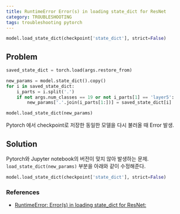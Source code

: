 ```yaml
---
title: RuntimeError Error(s) in loading state_dict for ResNet
category: TROUBLESHOOTING
tags: troubleshooting pytorch
---
```


```py
model.load_state_dict(checkpoint['state_dict'], strict=False)
```

<!--more-->

## Problem

```py
saved_state_dict = torch.load(args.restore_from)

new_params = model.state_dict().copy()
for i in saved_state_dict:
    i_parts = i.split('.')
    if not args.num_classes == 19 or not i_parts[1] == 'layer5':
        new_params['.'.join(i_parts[1:])] = saved_state_dict[i]

model.load_state_dict(new_params)
```

Pytorch 에서 checkpoint로 저장한 동일한 모델을 다시 불러올 때 Error 발생.

## Solution

Pytorch와 Jupyter notebook의 버전이 맞지 않아 발생하는 문제. `load_state_dict(new_params)` 부분을 아래와 같이 수정해준다.

```py
model.load_state_dict(checkpoint['state_dict'], strict=False)
```

### References

- [RuntimeError: Error(s) in loading state_dict for ResNet:](https://stackoverflow.com/questions/54058256/runtimeerror-errors-in-loading-state-dict-for-resnet)

